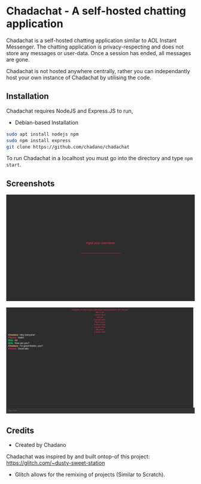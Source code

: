 # Chadachat - A self-hosted chatting application

Chadachat is a self-hosted chatting application similar to AOL Instant Messenger. The chatting application is privacy-respecting and does not store any messages or user-data. Once a session has ended, all messages are gone.

Chadachat is not hosted anywhere centrally, rather you can independantly host your own instance of Chadachat by utilising the code.

## Installation

Chadachat requires NodeJS and Express.JS to run,

- Debian-based Installation

```sh
sudo apt install nodejs npm
sudo npm install express
git clone https://github.com/chadano/chadachat
```

To run Chadachat in a localhost you must go into the directory and type `npm start`.

## Screenshots

![Login Screen](https://github.com/Chadano/Chadachat/blob/main/Screenshots/2.png?raw=true)

![Chat window](https://github.com/Chadano/Chadachat/blob/main/Screenshots/1.png?raw=true)

## Credits

- Created by Chadano

Chadachat was inspired by and built ontop-of this project: https://glitch.com/~dusty-sweet-station 

- Glitch allows for the remixing of projects (Similar to Scratch).
